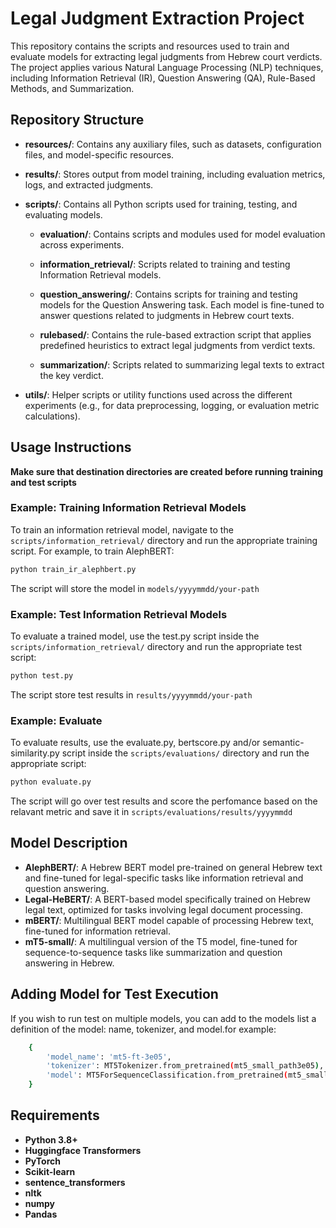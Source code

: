 # Legal Judgment Extraction Project

This repository contains the scripts and resources used to train and evaluate models for extracting legal judgments from Hebrew court verdicts. The project applies various Natural Language Processing (NLP) techniques, including Information Retrieval (IR), Question Answering (QA), Rule-Based Methods, and Summarization.

## Repository Structure

- **resources/**: Contains any auxiliary files, such as datasets, configuration files, and model-specific resources.
  
- **results/**: Stores output from model training, including evaluation metrics, logs, and extracted judgments.

- **scripts/**: Contains all Python scripts used for training, testing, and evaluating models.

  - **evaluation/**: Contains scripts and modules used for model evaluation across experiments.

  - **information_retrieval/**: Scripts related to training and testing Information Retrieval models.

  - **question_answering/**: Contains scripts for training and testing models for the Question Answering task. Each model is fine-tuned to answer questions related to judgments in Hebrew court texts.

  - **rulebased/**: Contains the rule-based extraction script that applies predefined heuristics to extract legal judgments from verdict texts.

  - **summarization/**: Scripts related to summarizing legal texts to extract the key verdict.
    
- **utils/**: Helper scripts or utility functions used across the different experiments (e.g., for data preprocessing, logging, or evaluation metric calculations).

## Usage Instructions

**Make sure that destination directories are created before running training and test scripts**

### Example: Training Information Retrieval Models
To train an information retrieval model, navigate to the `scripts/information_retrieval/` directory and run the appropriate training script. For example, to train AlephBERT:

```bash
python train_ir_alephbert.py
```
The script will store the model in `models/yyyymmdd/your-path`

### Example: Test Information Retrieval Models
To evaluate a trained model, use the test.py script inside the `scripts/information_retrieval/` directory and run the appropriate test script:

```bash
python test.py
```
The script store test results in `results/yyyymmdd/your-path`

### Example: Evaluate
To evaluate results, use the evaluate.py, bertscore.py and/or semantic-similarity.py script inside the `scripts/evaluations/` directory and run the appropriate script:

```bash
python evaluate.py
```
The script will go over test results and score the perfomance based on the relavant metric and save it in `scripts/evaluations/results/yyyymmdd`

## Model Description

- **AlephBERT/**: A Hebrew BERT model pre-trained on general Hebrew text and fine-tuned for legal-specific tasks like information retrieval and question answering.
- **Legal-HeBERT/**: A BERT-based model specifically trained on Hebrew legal text, optimized for tasks involving legal document processing.
- **mBERT/**: Multilingual BERT model capable of processing Hebrew text, fine-tuned for information retrieval.
- **mT5-small/**: A multilingual version of the T5 model, fine-tuned for sequence-to-sequence tasks like summarization and question answering in Hebrew.

## Adding Model for Test Execution
If you wish to run test on multiple models, you can add to the models list a definition of the model: name, tokenizer, and model.for example:
```bash
    {
        'model_name': 'mt5-ft-3e05',
        'tokenizer': MT5Tokenizer.from_pretrained(mt5_small_path3e05),
        'model': MT5ForSequenceClassification.from_pretrained(mt5_small_path3e05)
    }
```


  ## Requirements

- **Python 3.8+**
- **Huggingface Transformers**
- **PyTorch**
- **Scikit-learn**
- **sentence_transformers**
- **nltk**
- **numpy**
- **Pandas**

